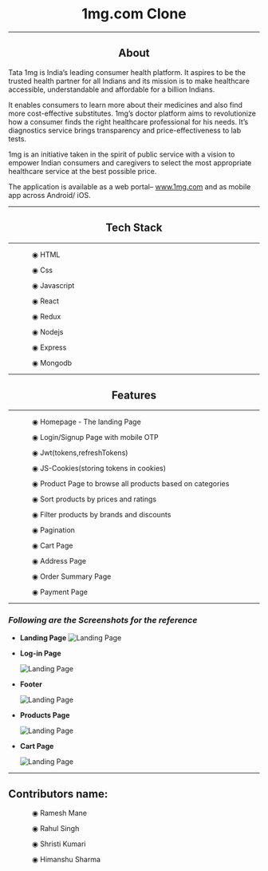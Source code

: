 <h1 align="center">1mg.com Clone</h1>
<hr/>
<h2 align="center">About</h2>
<p>Tata 1mg is India’s leading consumer health platform. It aspires to be the trusted health partner for all Indians and its mission is to make healthcare accessible, understandable and affordable for a billion Indians.

It enables consumers to learn more about their medicines and also find more cost-effective substitutes. 1mg’s doctor platform aims to revolutionize how a consumer finds the right healthcare professional for his needs. It’s diagnostics service brings transparency and price-effectiveness to lab tests.

1mg is an initiative taken in the spirit of public service with a vision to empower Indian consumers and caregivers to select the most appropriate healthcare service at the best possible price.

The application is available as a web portal– www.1mg.com and as mobile app across Android/ iOS.</p>
<hr/>
<h2  align="center">Tech Stack</h2>
<hr/>
<ul>
 <ol>◉ HTML</ol>
 <ol>◉ Css</ol>
 <ol>◉ Javascript</ol>
 <ol>◉ React</ol>
 <ol>◉ Redux</ol>
 <ol>◉ Nodejs</ol>
 <ol>◉ Express</ol>
 <ol>◉ Mongodb</ol>
</ul>
<hr/>
<h2 align="center">Features</h2>
<hr/>
<ul>
 <ol>◉ Homepage - The landing Page</ol>
 <ol>◉ Login/Signup Page with mobile OTP</ol>
 <ol>◉ Jwt(tokens,refreshTokens)</ol>
 <ol>◉ JS-Cookies(storing tokens in cookies)</ol>
 <ol>◉ Product Page to browse all products based on categories</ol>
 <ol>◉ Sort products by prices and ratings</ol>
 <ol>◉ Filter products by brands and discounts</ol>
 <ol>◉ Pagination</ol>
  <ol>◉ Cart Page</ol>
  <ol>◉ Address Page</ol>
  <ol>◉ Order Summary Page</ol>
 <ol>◉ Payment Page</ol>
</ul>

---

### _Following are the Screenshots for the reference_

- **Landing Page**
  ![Landing Page](https://i.postimg.cc/vZDK5QHz/Screenshot-269.png)

- **Log-in Page**

  ![Landing Page](https://i.postimg.cc/pLxQKvQS/Screenshot-270.png)

- **Footer**

  ![Landing Page](https://i.postimg.cc/mktpfspj/Screenshot-268.png)


- **Products Page**

  ![Landing Page](https://i.postimg.cc/1zzyng83/Screenshot-271.png)

- **Cart Page**

  ![Landing Page](https://i.postimg.cc/ZK933Ryj/Screenshot-272.png)

---
<h2>Contributors name:</h2>
 <ul>
 <ol>◉ Ramesh Mane</ol>
 <ol>◉ Rahul Singh</ol>
 <ol>◉ Shristi Kumari</ol>
 <ol>◉ Himanshu Sharma</ol>
 </ul>
</div>
